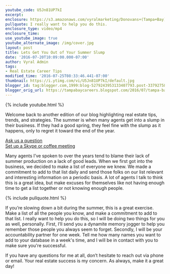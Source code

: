 ```yaml
---
youtube_code: U5Jn81UP7kI
excerpt:
enclosure: https://s3.amazonaws.com/vyralmarketing/Donovans+(Tampa+Bay)/Tampa+Bay+Real+Estate+Careers-+Get+out+of+that+summer+lull.mp4
pullquote: I really want to help you do this.
enclosure_type: video/mp4
enclosure_time:
use_youtube_image: true
youtube_alternate_image: /img/cover.jpg
layout: post
title: Lets Get You Out of Your Summer Slump
date: '2016-07-20T10:09:00.000-07:00'
author: Vyral Admin
tags:
- Real Estate Career Tips
modified_time: '2016-07-25T08:33:46.441-07:00'
thumbnail: https://i.ytimg.com/vi/U5Jn81UP7kI/default.jpg
blogger_id: tag:blogger.com,1999:blog-5279243953133407793.post-3379275896032213471
blogger_orig_url: https://tampabaycareers.blogspot.com/2016/07/tampa-bay-real-estate-careers-get-out.html
---
```

{% include youtube.html %}

Welcome back to another edition of our blog highlighting real estate tips, trends, and strategies. The summer is when many agents get into a slump in their business. If they had a good spring, they feel fine with the slump as it happens, only to regret it toward the end of the year.

<div class="post-cta">
<a href="/contact/">Ask us a question</a><br>
<a href="/meeting/">Set up a Skype or coffee meeting</a>
</div>

Many agents I’ve spoken to over the years tend to blame their lack of summer production on a lack of good leads. When we first got into the business, we decided to make a list of everyone we knew. We made a commitment to add to that list daily and send those folks on our list relevant and interesting information on a periodic basis. A lot of agents I talk to think this is a great idea, but make excuses for themselves like not having enough time to get a list together or not knowing enough people.

{% include pullquote.html %}

If you’re slowing down a bit during the summer, this is a great exercise. Make a list of all the people you know, and make a commitment to add to that list. I really want to help you do this, so I will be doing two things for you as well, personally. First, I’ll send you a dynamite memory jogger to help you remember those people you always seem to forget. Secondly, I will be your accountability partner for one week. Tell me how many names you want to add to your database in a week's time, and I will be in contact with you to make sure you're successful.

If you have any questions for me at all, don’t hesitate to reach out via phone or email. Your real estate success is my concern. As always, make it a great day!
